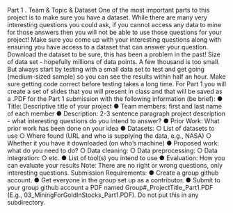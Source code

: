 Part 1 .
Team & Topic & Dataset
One of the most important parts to this project is to make sure you have a dataset. While there
are many very interesting questions you could ask, if you cannot access any data to mine for
those answers then you will not be able to use those questions for your project! Make sure you
come up with your interesting questions along with ensuring you have access to a dataset that
can answer your question. Download the dataset to be sure, this has been a problem in the past!
Size of data set - hopefully millions of data points. A few thousand is too small.
But always start by testing with a small data set to test and get going (medium-sized sample) so
you can see the results within half an hour. Make sure getting code correct before testing takes a
long time.
For Part 1 you will create a set of slides that you will present in class and that will be saved as
a .PDF for the Part 1 submission with the following information (be brief):
● Title: Descriptive title of your project
● Team members: first and last name of each member
● Description: 2-3 sentence paragraph project description - what interesting questions do
you intend to answer?
● Prior Work: What prior work has been done on your idea
● Datasets:
○ List of datasets to use
○ Where found (URL and who is supplying the data, e.g., NASA)
○ Whether it you have it downloaded (on who’s machine)
● Proposed work: what do you need to do?
○ Data cleaning:
○ Data preprocessing:
○ Data integration:
○ etc.
● List of tool(s) you intend to use
● Evaluation: How you can evaluate your results
Note: There are no right or wrong questions, only interesting questions.
Submission Requirements:
● Create a group github account.
● Get everyone in the group set up as a contributor.
● Submit to your group github account a PDF named Group#\_ProjectTitle_Part1.PDF
(E.g., 03_MiningForGoldInStocks_Part1.PDF). Do not put this in any subdirectory.
